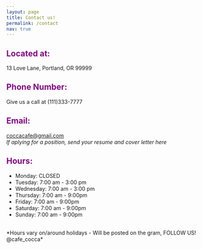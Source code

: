```yaml
---
layout: page
title: Contact us!
permalink: /contact
nav: true
---
```


## <span style="color:purple">Located at:</span>
13 Love Lane, Portland, OR 99999
## <span style="color:purple">Phone Number:</span>
Give us a call at (111)333-7777
## <span style="color:purple">Email:</span>
coccacafe@gmail.com
<br>
*If aplying for a position, send your resume and cover letter here*
<br>

## <span style="color:purple">Hours:</span>
- Monday: CLOSED
- Tuesday: 7:00 am - 3:00 pm
- Wednesday: 7:00 am - 3:00 pm
- Thursday: 7:00 am - 9:00pm
- Friday: 7:00 am - 9:00pm
- Saturday: 7:00 am - 9:00pm
- Sunday: 7:00 am - 9:00pm
<br>
*Hours vary on/around holidays - Will be posted on the gram, FOLLOW US! @cafe_cocca*